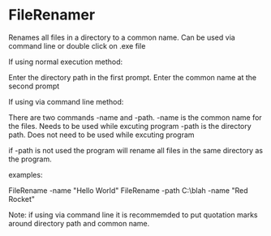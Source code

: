 # FileRenamer
Renames all files in a directory to a common name. Can be used via command line or double click on .exe file

If using normal execution method:

Enter the directory path in the first prompt. Enter the common name at the second prompt

If using via command line method:

There are two commands -name and -path.
-name is the common name for the files. Needs to be used while excuting program
-path is the directory path. Does not need to be used while excuting program

if -path is not used the program will rename all files in the same directory as the program.

examples:

FileRename -name "Hello World"
FileRename -path C:\blah -name "Red Rocket"

Note: if using via command line it is recommemded to put quotation marks around directory path and common name.
